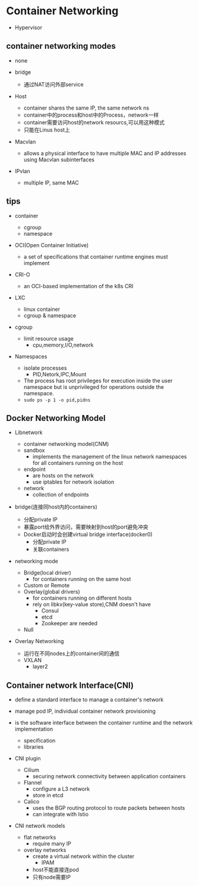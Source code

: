 
# Container Networking

+ Hypervisor

## container networking modes

+ none

+ bridge
    + 通过NAT访问外部service

+ Host
    + container shares the same IP, the same network ns
    + container中的process和host中的Process，network一样
    + container需要访问host的network resourcs,可以用这种模式
    + 只能在Linus host上

+ Macvlan
    + allows a physical interface to have multiple MAC and IP addresses using Macvlan subinterfaces

+ IPvlan
    + multiple IP, same MAC


## tips
+ container
    + cgroup
    + namespace

+ OCI(Open Container Initiative)
    + a set of specifications that container runtime engines must implement

+ CRI-O
    + an OCI-based implementation of the k8s CRI

+ LXC
    + linux container
    + cgroup & namespace

+ cgroup
    + limit resource usage
        + cpu,memory,I/O,network

+ Namespaces
    + isolate processes
        + PID,Netork,IPC,Mount
    + The process has root privileges for execution inside the user namespace but is unprivileged for operations outside the namespace.
    + `sudo ps -p 1 -o pid,pidns`

## Docker Networking Model

+ Libnetwork 
    + container networking model(CNM)
     + sandbox
        + implements the management of the linux network namespaces for all containers running on the host
     + endpoint
        + are hosts on the network
        + use iptables for network isolation
     + network
        + collection of endpoints


+ bridge(连接同host内的containers)
    + 分配private IP
    + 暴露port给外界访问，需要映射到host的port避免冲突
    + Docker启动时会创建virtual bridge interface(docker0)
        + 分配private IP
        + 关联containers

+ networking mode
    + Bridge(local driver)
        + for containers running on the same host
    + Custom or Remote
    + Overlay(global drivers)
        + for containers running on different hosts
        + rely on libkv(key-value store),CNM doesn't have
            + Consul
            + etcd
            + Zookeeper are needed
    + Null

+ Overlay Networking
    + 运行在不同nodes上的container间的通信
    + VXLAN
        + layer2

## Container network Interface(CNI)
+ define a standard interface to manage a container's network

+ manage pod IP, individual container network provisioning

+ is the software interface between the container runtime and the network implementation
    + specification
    + libraries

+ CNI plugin
    + Cilium
        + securing network connectivity between application containers
    + Flannel
        + configure a L3 network
        + store in etcd
    + Calico
        + uses the BGP routing protocol to route packets between hosts
        + can integrate with Istio

+ CNI network models
    + flat networks
        + require many IP
    + overlay networks
        + create a virtual network within the cluster
            + IPAM
        + host不能直接连pod
        + 只有node需要IP